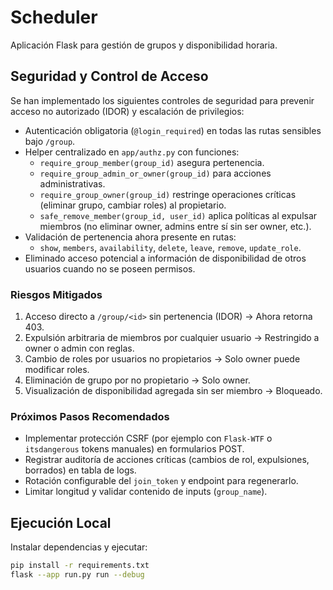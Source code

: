 # Scheduler

Aplicación Flask para gestión de grupos y disponibilidad horaria.

## Seguridad y Control de Acceso

Se han implementado los siguientes controles de seguridad para prevenir acceso no autorizado (IDOR) y escalación de privilegios:

- Autenticación obligatoria (`@login_required`) en todas las rutas sensibles bajo `/group`.
- Helper centralizado en `app/authz.py` con funciones:
  - `require_group_member(group_id)` asegura pertenencia.
  - `require_group_admin_or_owner(group_id)` para acciones administrativas.
  - `require_group_owner(group_id)` restringe operaciones críticas (eliminar grupo, cambiar roles) al propietario.
  - `safe_remove_member(group_id, user_id)` aplica políticas al expulsar miembros (no eliminar owner, admins entre sí sin ser owner, etc.).
- Validación de pertenencia ahora presente en rutas:
  - `show`, `members`, `availability`, `delete`, `leave`, `remove`, `update_role`.
- Eliminado acceso potencial a información de disponibilidad de otros usuarios cuando no se poseen permisos.

### Riesgos Mitigados

1. Acceso directo a `/group/<id>` sin pertenencia (IDOR) -> Ahora retorna 403.
2. Expulsión arbitraria de miembros por cualquier usuario -> Restringido a owner o admin con reglas.
3. Cambio de roles por usuarios no propietarios -> Solo owner puede modificar roles.
4. Eliminación de grupo por no propietario -> Solo owner.
5. Visualización de disponibilidad agregada sin ser miembro -> Bloqueado.

### Próximos Pasos Recomendados

- Implementar protección CSRF (por ejemplo con `Flask-WTF` o `itsdangerous` tokens manuales) en formularios POST.
- Registrar auditoría de acciones críticas (cambios de rol, expulsiones, borrados) en tabla de logs.
- Rotación configurable del `join_token` y endpoint para regenerarlo.
- Limitar longitud y validar contenido de inputs (`group_name`).

## Ejecución Local

Instalar dependencias y ejecutar:

```bash
pip install -r requirements.txt
flask --app run.py run --debug
```

